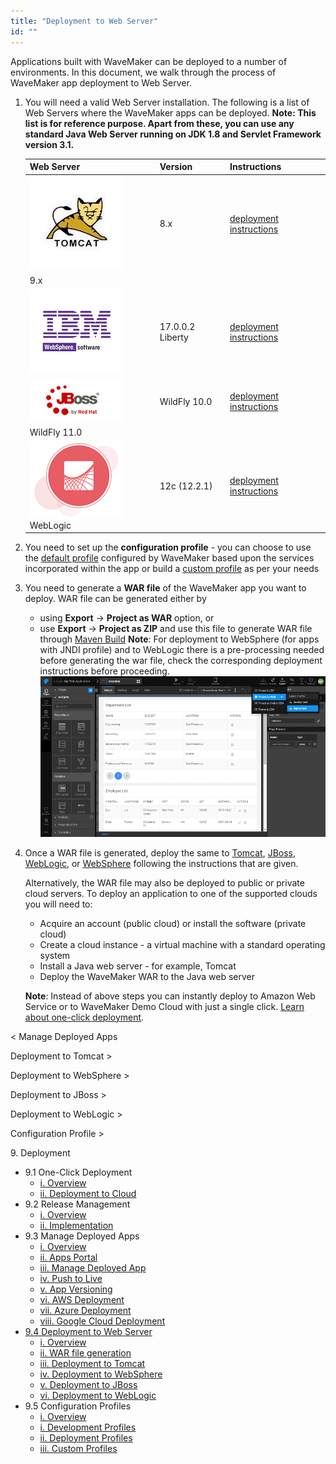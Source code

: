 ```yaml
---
title: "Deployment to Web Server"
id: ""
---
```


Applications built with WaveMaker can be deployed to a number of environments. In this document, we walk through the process of WaveMaker app deployment to Web Server.

1. You will need a valid Web Server installation. The following is a list of Web Servers where the WaveMaker apps can be deployed. **Note: This list is for reference purpose. Apart from these, you can use any standard Java Web Server running on JDK 1.8 and Servlet Framework version 3.1.**
    
    | **Web Server** | **Version** | **Instructions** |
    | --- | --- | --- |
    | [![](/learn/assets/tomcat.jpg)](/learn/assets/tomcat.jpg) | 8.x | [deployment instructions](/learn/how-tos/wavemaker-application-deployment-tomcat/) |
    | 9.x |
    | [![](/learn/assets/websphere.png)](/learn/assets/websphere.png) | 17.0.0.2 Liberty | [deployment instructions](/learn/how-tos/wavemaker-application-deployment-websphere-liberty-profile/) |
    | [![](/learn/assets/jboss.png)](/learn/assets/jboss.png) | WildFly 10.0 | [deployment instructions](/learn/how-tos/wavemaker-application-deployment-jboss/) |
    | WildFly 11.0 |
    | [![](/learn/assets/weblogic.png)](/learn/assets/weblogic.png) WebLogic | 12c (12.2.1) | [deployment instructions](/learn/how-tos/wavemaker-application-deployment-weblogic-application-server/) |
    
2. You need to set up the **configuration profile** - you can choose to use the [default profile](/learn/app-development/deployment/configuration-profiles/) configured by WaveMaker based upon the services incorporated within the app or build a [custom profile](/learn/app-development/deployment/configuration-profiles/#custom-profile) as per your needs
3. You need to generate a **WAR file** of the WaveMaker app you want to deploy. WAR file can be generated either by
    - using **Export** -> **Project as WAR** option, or
    - use **Export** -> **Project as ZIP** and use this file to generate WAR file through [Maven Build](https://maven.apache.org/) **Note**: For deployment to WebSphere (for apps with JNDI profile) and to WebLogic there is a pre-processing needed before generating the war file, check the corresponding deployment instructions before proceeding. [![](/learn/assets/deploy_web.png)](/learn/assets/deploy_web.png)
4. Once a WAR file is generated, deploy the same to [Tomcat](/learn/how-tos/wavemaker-application-deployment-tomcat/), [JBoss](/learn/how-tos/wavemaker-application-deployment-jboss/), [WebLogic](/learn/how-tos/wavemaker-application-deployment-weblogic-application-server/), or [WebSphere](/learn/how-tos/wavemaker-application-deployment-websphere-liberty-profile/) following the instructions that are given.
    
    Alternatively, the WAR file may also be deployed to public or private cloud servers. To deploy an application to one of the supported clouds you will need to:
    
    - Acquire an account (public cloud) or install the software (private cloud)
    - Create a cloud instance - a virtual machine with a standard operating system
    - Install a Java web server - for example, Tomcat
    - Deploy the WaveMaker WAR to the Java web server
    
    **Note**: Instead of above steps you can instantly deploy to Amazon Web Service or to WaveMaker Demo Cloud with just a single click. [Learn about one-click deployment](/learn/app-development/deployment/one-click-deployment/).
    

< Manage Deployed Apps

Deployment to Tomcat >

Deployment to WebSphere >

Deployment to JBoss >

Deployment to WebLogic >

Configuration Profile >

9\. Deployment

- 9.1 One-Click Deployment
    - [i. Overview](/learn/app-development/deployment/one-click-deployment/)
    - [ii. Deployment to Cloud](/learn/app-development/deployment/one-click-deployment/#cloud-deployment)
- 9.2 Release Management
    - [i. Overview](/learn/app-development/deployment/release-management/)
    - [ii. Implementation](/learn/app-development/deployment/release-management/#working)
- 9.3 Manage Deployed Apps
    - [i. Overview](/learn/app-development/deployment/manage-deployed-apps/)
    - [ii. Apps Portal](/learn/app-development/deployment/manage-deployed-apps/#apps-portal)
    - [iii. Manage Deployed App](/learn/app-development/deployment/manage-deployed-apps/#manage-deployed-app)
    - [iv. Push to Live](/learn/app-development/deployment/manage-deployed-apps/#push-to-live)
    - [v. App Versioning](/learn/app-development/deployment/manage-deployed-apps/#versioning)
    - [vi. AWS Deployment](/learn/app-development/deployment/deployment-to-aws/)
    - [vii. Azure Deployment](/learn/app-development/deployment/deployment-to-azure/)
    - [viii. Google Cloud Deployment](/learn/app-development/deployment/deployment-google-cloud/)
- [9.4 Deployment to Web Server](#)
    - [i. Overview](#)
    - [ii. WAR file generation](#war-file-generation)
    - [iii. Deployment to Tomcat](/learn/how-tos/wavemaker-application-deployment-tomcat/)
    - [iv. Deployment to WebSphere](/learn/how-tos/wavemaker-application-deployment-websphere-liberty-profile/)
    - [v. Deployment to JBoss](/learn/how-tos/wavemaker-application-deployment-jboss/)
    - [vi. Deployment to WebLogic](/learn/how-tos/wavemaker-application-deployment-weblogic-application-server/)
- 9.5 Configuration Profiles
    - [i. Overview](/learn/app-development/deployment/configuration-profiles/)
    - [i. Development Profiles](/learn/app-development/deployment/configuration-profiles/#dev-profile)
    - [ii. Deployment Profiles](/learn/app-development/deployment/configuration-profiles/#deploy-profile)
    - [iii. Custom Profiles](/learn/app-development/deployment/configuration-profiles/#custom-profile)
